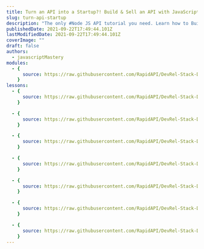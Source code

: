 ```yaml
---
title: Turn an API into a Startup?! Build & Sell an API with JavaScript
slug: turn-api-startup
description: "The only #Node JS API tutorial you need. Learn how to Build and Deploy your own fully custom JavaScript API with Node and Express from scratch. Once you've learned that, I'll teach you how to put it on a platform called RapidAPI, set the pricing tiers, start selling, and finally, build a business around it."
publishedDate: 2021-09-22T17:49:44.101Z
lastModifiedDate: 2021-09-22T17:49:44.101Z
coverImage: ""
draft: false
authors:
  - javascriptMastery
modules:
  - {
      source: https://raw.githubusercontent.com/RapidAPI/DevRel-Stack-Data/dev/lms/courses/turn-api-startup/index.md,
    }
lessons:
  - {
      source: https://raw.githubusercontent.com/RapidAPI/DevRel-Stack-Data/dev/lms/courses/turn-api-startup/intro.md,
    }

  - {
      source: https://raw.githubusercontent.com/RapidAPI/DevRel-Stack-Data/dev/lms/courses/turn-api-startup/about-apis-and-setup.md,
    }

  - {
      source: https://raw.githubusercontent.com/RapidAPI/DevRel-Stack-Data/dev/lms/courses/turn-api-startup/create-server.md,
    }

  - {
      source: https://raw.githubusercontent.com/RapidAPI/DevRel-Stack-Data/dev/lms/courses/turn-api-startup/adding-endpoints.md,
    }

  - {
      source: https://raw.githubusercontent.com/RapidAPI/DevRel-Stack-Data/dev/lms/courses/turn-api-startup/deployment-preparation.md,
    }

  - {
      source: https://raw.githubusercontent.com/RapidAPI/DevRel-Stack-Data/dev/lms/courses/turn-api-startup/hosting.md,
    }

  - {
      source: https://raw.githubusercontent.com/RapidAPI/DevRel-Stack-Data/dev/lms/courses/turn-api-startup/rapidapi-marketplace.md,
    }
---
```

